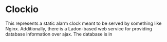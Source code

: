 # Clockio
This represents a static alarm clock meant to be served by something like Nginx. Additionally, there is a Ladon-based
web service for providing database information over ajax. The database is in